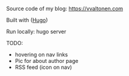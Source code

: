 Source code of my blog: https://vvaltonen.com

Built with ([Hugo](https://gohugo.io))

Run locally: hugo server

TODO:
- hovering on nav links
- Pic for about author page
- RSS feed (icon on nav)
